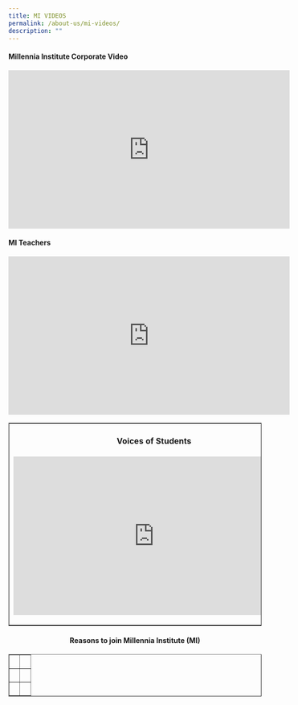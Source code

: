 ```yaml
---
title: MI VIDEOS
permalink: /about-us/mi-videos/
description: ""
---
```

<h4><strong>Millennia Institute Corporate Video</strong></h4>
<p><iframe allowfullscreen="" allow="accelerometer; autoplay; clipboard-write; encrypted-media; gyroscope; picture-in-picture; web-share" frameborder="0" title="YouTube video player" src="https://www.youtube.com/embed/Wjt3FtojvFs" height="315" width="560"></iframe></p>

<h4><strong>MI Teachers</strong></h4>
<p><iframe width="560" height="315" src="https://www.youtube.com/embed/n4TYjyynEok" title="YouTube video player" frameborder="0" allow="accelerometer; autoplay; clipboard-write; encrypted-media; gyroscope; picture-in-picture; web-share" allowfullscreen=""></iframe></p>

<table style="border-collapse: collapse; width: 100%;" border="1">
<tbody>
<tr>
<td style="width: 50%; text-align: center;">
<h4><strong>Voices of Students</strong></h4>
<p> <iframe width="560" height="315" src="https://www.youtube.com/embed/6ZyyBCblMbQ" title="YouTube video player" frameborder="0" allow="accelerometer; autoplay; clipboard-write; encrypted-media; gyroscope; picture-in-picture; web-share" allowfullscreen=""></iframe> </p>
</td><td style="width: 50%; text-align: center;">
<h4><strong>Defying the Odds</strong></h4>
<p> <iframe width="560" height="315" src="https://www.youtube.com/embed/LV3wOXCzsMc" title="YouTube video player" frameborder="0" allow="accelerometer; autoplay; clipboard-write; encrypted-media; gyroscope; picture-in-picture; web-share" allowfullscreen=""></iframe> </p>
</td></tr>
</tbody>
</table>
<h4 style="text-align: center;"><strong>Reasons to join Millennia Institute (MI)</strong></h4>
<table style="border-collapse: collapse; width: 100%;" border="1">
<tbody>
<tr>
<td style="width: 50%;">&nbsp;</td>
<td style="width: 50%;">&nbsp;</td>
</tr>
<tr>
<td style="width: 50%;">&nbsp;</td>
<td style="width: 50%;">&nbsp;</td>
</tr>
<tr>
<td style="width: 50%;">&nbsp;</td>
<td style="width: 50%;">&nbsp;</td>
</tr>
</tbody>
</table>